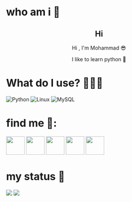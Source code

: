 # who am i 👤
<h2 align="center" >Hi</h2>
<p align="center" >Hi , I'm Mohammad 😎</p>
<p  align="center" >I like to learn python 🐍</p>


# What do I use? 👨🏻‍💻

![Python](https://img.shields.io/badge/python-27015E?style=for-the-badge&logo=python&logoColor=F700FF) ![Linux](https://img.shields.io/badge/Linux-27015E?style=for-the-badge&logo=linux&logoColor=F700FF) ![MySQL](https://img.shields.io/badge/mysql-27015E.svg?style=for-the-badge&logo=mysql&logoColor=F700FF) 


# find me 🧐:

<a href="https://t.me/mohwmmad86"><img src="https://github.com/mohwmmad86/mohwmmad86/blob/86fa88d9f3c0b8118c06440a948fad1b51809612/icons/telegram.png" width="50px"></a> 
<a href="https://www.linkedin.com/in/mohwmmad86"> <img src="https://github.com/mohwmmad86/mohwmmad86/blob/e7bff72d0951783899aa954890737f1882f30a00/icons/linkedin.png" width="50px"></a>
<a href="https://instagram.com/mohwmmad86"><img src="https://github.com/mohwmmad86/mohwmmad86/blob/86fa88d9f3c0b8118c06440a948fad1b51809612/icons/instagram.png" width="50px"></a> 
<a href="https://x.com/mohwmmad86"><img src="https://github.com/mohwmmad86/mohwmmad86/blob/86fa88d9f3c0b8118c06440a948fad1b51809612/icons/x.png" width="50px"></a> 
<a href="https://reddit.com/u/mohwmmad86"><img src="https://github.com/mohwmmad86/mohwmmad86/blob/86fa88d9f3c0b8118c06440a948fad1b51809612/icons/reddit.png" width="50px"></a> 



# my status 👀

<p>
    <img src="https://github-readme-stats.vercel.app/api?username=mohwmmad86&show_icons=false&theme=tokyonight">
    <img src="https://github-readme-stats.vercel.app/api/top-langs/?username=mohwmmad86&layout=compact&theme=tokyonight">
</p>
